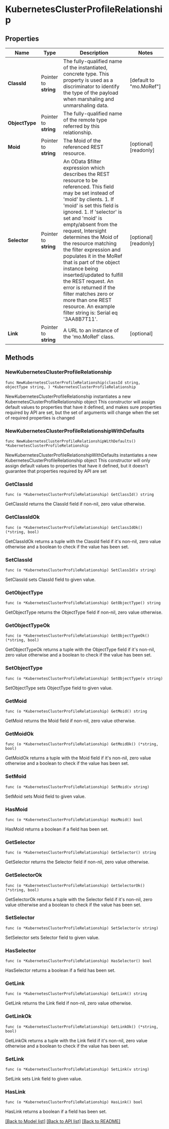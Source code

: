 # KubernetesClusterProfileRelationship

## Properties

Name | Type | Description | Notes
------------ | ------------- | ------------- | -------------
**ClassId** | Pointer to **string** | The fully-qualified name of the instantiated, concrete type. This property is used as a discriminator to identify the type of the payload when marshaling and unmarshaling data. | [default to "mo.MoRef"]
**ObjectType** | Pointer to **string** | The fully-qualified name of the remote type referred by this relationship. | 
**Moid** | Pointer to **string** | The Moid of the referenced REST resource. | [optional] [readonly] 
**Selector** | Pointer to **string** | An OData $filter expression which describes the REST resource to be referenced. This field may be set instead of &#39;moid&#39; by clients. 1. If &#39;moid&#39; is set this field is ignored. 1. If &#39;selector&#39; is set and &#39;moid&#39; is empty/absent from the request, Intersight determines the Moid of the resource matching the filter expression and populates it in the MoRef that is part of the object instance being inserted/updated to fulfill the REST request. An error is returned if the filter matches zero or more than one REST resource. An example filter string is: Serial eq &#39;3AA8B7T11&#39;. | [optional] [readonly] 
**Link** | Pointer to **string** | A URL to an instance of the &#39;mo.MoRef&#39; class. | [optional] 

## Methods

### NewKubernetesClusterProfileRelationship

`func NewKubernetesClusterProfileRelationship(classId string, objectType string, ) *KubernetesClusterProfileRelationship`

NewKubernetesClusterProfileRelationship instantiates a new KubernetesClusterProfileRelationship object
This constructor will assign default values to properties that have it defined,
and makes sure properties required by API are set, but the set of arguments
will change when the set of required properties is changed

### NewKubernetesClusterProfileRelationshipWithDefaults

`func NewKubernetesClusterProfileRelationshipWithDefaults() *KubernetesClusterProfileRelationship`

NewKubernetesClusterProfileRelationshipWithDefaults instantiates a new KubernetesClusterProfileRelationship object
This constructor will only assign default values to properties that have it defined,
but it doesn't guarantee that properties required by API are set

### GetClassId

`func (o *KubernetesClusterProfileRelationship) GetClassId() string`

GetClassId returns the ClassId field if non-nil, zero value otherwise.

### GetClassIdOk

`func (o *KubernetesClusterProfileRelationship) GetClassIdOk() (*string, bool)`

GetClassIdOk returns a tuple with the ClassId field if it's non-nil, zero value otherwise
and a boolean to check if the value has been set.

### SetClassId

`func (o *KubernetesClusterProfileRelationship) SetClassId(v string)`

SetClassId sets ClassId field to given value.


### GetObjectType

`func (o *KubernetesClusterProfileRelationship) GetObjectType() string`

GetObjectType returns the ObjectType field if non-nil, zero value otherwise.

### GetObjectTypeOk

`func (o *KubernetesClusterProfileRelationship) GetObjectTypeOk() (*string, bool)`

GetObjectTypeOk returns a tuple with the ObjectType field if it's non-nil, zero value otherwise
and a boolean to check if the value has been set.

### SetObjectType

`func (o *KubernetesClusterProfileRelationship) SetObjectType(v string)`

SetObjectType sets ObjectType field to given value.


### GetMoid

`func (o *KubernetesClusterProfileRelationship) GetMoid() string`

GetMoid returns the Moid field if non-nil, zero value otherwise.

### GetMoidOk

`func (o *KubernetesClusterProfileRelationship) GetMoidOk() (*string, bool)`

GetMoidOk returns a tuple with the Moid field if it's non-nil, zero value otherwise
and a boolean to check if the value has been set.

### SetMoid

`func (o *KubernetesClusterProfileRelationship) SetMoid(v string)`

SetMoid sets Moid field to given value.

### HasMoid

`func (o *KubernetesClusterProfileRelationship) HasMoid() bool`

HasMoid returns a boolean if a field has been set.

### GetSelector

`func (o *KubernetesClusterProfileRelationship) GetSelector() string`

GetSelector returns the Selector field if non-nil, zero value otherwise.

### GetSelectorOk

`func (o *KubernetesClusterProfileRelationship) GetSelectorOk() (*string, bool)`

GetSelectorOk returns a tuple with the Selector field if it's non-nil, zero value otherwise
and a boolean to check if the value has been set.

### SetSelector

`func (o *KubernetesClusterProfileRelationship) SetSelector(v string)`

SetSelector sets Selector field to given value.

### HasSelector

`func (o *KubernetesClusterProfileRelationship) HasSelector() bool`

HasSelector returns a boolean if a field has been set.

### GetLink

`func (o *KubernetesClusterProfileRelationship) GetLink() string`

GetLink returns the Link field if non-nil, zero value otherwise.

### GetLinkOk

`func (o *KubernetesClusterProfileRelationship) GetLinkOk() (*string, bool)`

GetLinkOk returns a tuple with the Link field if it's non-nil, zero value otherwise
and a boolean to check if the value has been set.

### SetLink

`func (o *KubernetesClusterProfileRelationship) SetLink(v string)`

SetLink sets Link field to given value.

### HasLink

`func (o *KubernetesClusterProfileRelationship) HasLink() bool`

HasLink returns a boolean if a field has been set.


[[Back to Model list]](../README.md#documentation-for-models) [[Back to API list]](../README.md#documentation-for-api-endpoints) [[Back to README]](../README.md)


